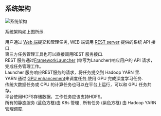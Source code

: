 ## 系统架构

![系统架构](../sysarch.png)

系统架构如上图所示.  

用户通过 [Web 端](webportal/README.md)提交和管理任务, 
WEB 端调用 [REST server](rest-server/README.md) 提供的系统 API 接口.  
第三方任务管理工具也可以直接调用REST 服务接口.  
REST 服务通过[FrameworkLauncher](frameworklauncher/README.md) (缩写为Launcher)响应用户的 API 请求，完成任务管理工作。  
Launcher 服务响应REST服务的请求，将任务提交到 Hadoop YARN 里.  
YARN 通过 [GPU enhancement](https://issues.apache.org/jira/browse/YARN-7481)来调度任务,使用 GPU 完成深度学习任务.   
传统大数据任务或 CPU 的计算任务也可以在平台上运行，可以和 GPU 任务共存。  
平台使用HDFS存储数据，工作任务应该支持HDFS。  
所有的静态服务 (蓝色方框)由 K8s 管理 , 所有任务 (紫色方框) 由 Hadoop YARN 管理调度.  

